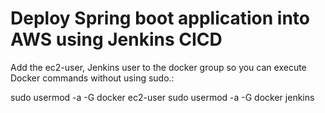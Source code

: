 # Deploy Spring boot application into AWS using Jenkins CICD


Add the ec2-user, Jenkins user to the docker group so you can execute Docker commands without using sudo.:

sudo usermod -a -G docker ec2-user
sudo usermod -a -G docker jenkins
